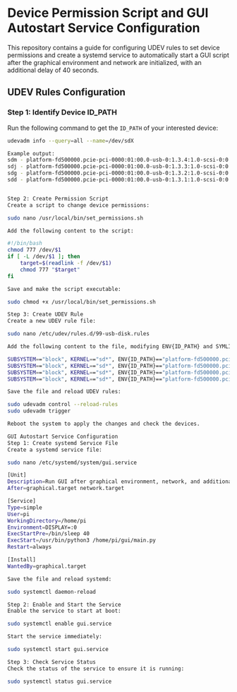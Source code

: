 # Device Permission Script and GUI Autostart Service Configuration

This repository contains a guide for configuring UDEV rules to set device permissions and create a systemd service to automatically start a GUI script after the graphical environment and network are initialized, with an additional delay of 40 seconds.

## UDEV Rules Configuration

### Step 1: Identify Device ID_PATH

Run the following command to get the `ID_PATH` of your interested device:

```bash
udevadm info --query=all --name=/dev/sdX

Example output:
sdm - platform-fd500000.pcie-pci-0000:01:00.0-usb-0:1.3.4:1.0-scsi-0:0:0:2
sdj - platform-fd500000.pcie-pci-0000:01:00.0-usb-0:1.3.3:1.0-scsi-0:0:0:2
sdg - platform-fd500000.pcie-pci-0000:01:00.0-usb-0:1.3.2:1.0-scsi-0:0:0:2
sdd - platform-fd500000.pcie-pci-0000:01:00.0-usb-0:1.3.1:1.0-scsi-0:0:0:2


Step 2: Create Permission Script
Create a script to change device permissions:

sudo nano /usr/local/bin/set_permissions.sh

Add the following content to the script:

#!/bin/bash
chmod 777 /dev/$1
if [ -L /dev/$1 ]; then
    target=$(readlink -f /dev/$1)
    chmod 777 "$target"
fi

Save and make the script executable:

sudo chmod +x /usr/local/bin/set_permissions.sh

Step 3: Create UDEV Rule
Create a new UDEV rule file:

sudo nano /etc/udev/rules.d/99-usb-disk.rules

Add the following content to the file, modifying ENV{ID_PATH} and SYMLINK as needed:

SUBSYSTEM=="block", KERNEL=="sd*", ENV{ID_PATH}=="platform-fd500000.pcie-pci-0000:01:00.0-usb-0:1.3.4:1.0-scsi-0:0:0:2", SYMLINK+="mmca", MODE="0777"
SUBSYSTEM=="block", KERNEL=="sd*", ENV{ID_PATH}=="platform-fd500000.pcie-pci-0000:01:00.0-usb-0:1.3.3:1.0-scsi-0:0:0:2", SYMLINK+="mmcb", MODE="0777"
SUBSYSTEM=="block", KERNEL=="sd*", ENV{ID_PATH}=="platform-fd500000.pcie-pci-0000:01:00.0-usb-0:1.3.2:1.0-scsi-0:0:0:2", SYMLINK+="mmcc", MODE="0777"
SUBSYSTEM=="block", KERNEL=="sd*", ENV{ID_PATH}=="platform-fd500000.pcie-pci-0000:01:00.0-usb-0:1.3.1:1.0-scsi-0:0:0:2", SYMLINK+="mmcd", MODE="0777"

Save the file and reload UDEV rules:

sudo udevadm control --reload-rules
sudo udevadm trigger

Reboot the system to apply the changes and check the devices.

GUI Autostart Service Configuration
Step 1: Create systemd Service File
Create a systemd service file:

sudo nano /etc/systemd/system/gui.service

[Unit]
Description=Run GUI after graphical environment, network, and additional 40 seconds delay
After=graphical.target network.target

[Service]
Type=simple
User=pi
WorkingDirectory=/home/pi
Environment=DISPLAY=:0
ExecStartPre=/bin/sleep 40
ExecStart=/usr/bin/python3 /home/pi/gui/main.py
Restart=always

[Install]
WantedBy=graphical.target

Save the file and reload systemd:

sudo systemctl daemon-reload

Step 2: Enable and Start the Service
Enable the service to start at boot:

sudo systemctl enable gui.service

Start the service immediately:

sudo systemctl start gui.service

Step 3: Check Service Status
Check the status of the service to ensure it is running:

sudo systemctl status gui.service

